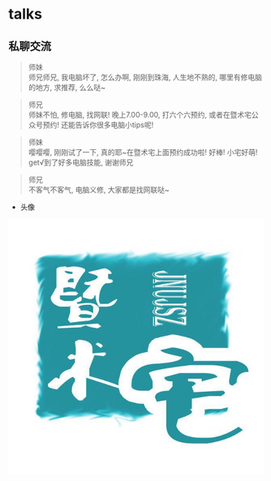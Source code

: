 talks
=====

私聊交流
--------
> 师妹  
> 师兄师兄, 我电脑坏了, 怎么办啊, 刚刚到珠海, 人生地不熟的, 哪里有修电脑的地方, 求推荐, 么么哒~

> 师兄  
> 师妹不怕, 修电脑, 找网联! 晚上7.00-9.00, 打六个六预约, 或者在暨术宅公众号预约! 还能告诉你很多电脑小tips呢!

> 师妹  
> 嘤嘤嘤, 刚刚试了一下, 真的耶~在暨术宅上面预约成功啦! 好棒! 小宅好萌! get√到了好多电脑技能, 谢谢师兄

> 师兄  
> 不客气不客气, 电脑义修, 大家都是找网联哒~

- 头像

![jnujsz](https://github.com/jnuren12/docs/raw/master/assets/jnujsz.jpg)
